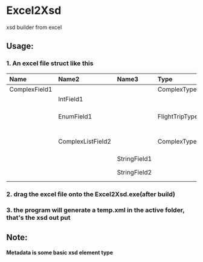 # Excel2Xsd
xsd builder from excel

## Usage:
### 1. An excel file struct like this

|Name|Name2|Name3|Type|Metadata|Range|Remark|
|:--|:--|:--|:--|:--|:--|:--|
|ComplexField1|||ComplexType1||||
||IntField1|||int||some remark|
||EnumField1||FlightTripType|Enum|1=One=enumremark1<br>2=Two=enumremark2<br>3=Three=enumremark3|some remark|
||ComplexListField2||ComplexType2|List||this is a list of ComplexType2 object|
|||StringField1||string||this is a string|
|||StringField2||string||this is also a string|

### 2. drag the excel file onto the Excel2Xsd.exe(after build)
### 3. the program will generate a temp.xml in the active folder, that's the xsd out put

## Note:
#### Metadata is some basic xsd element type
